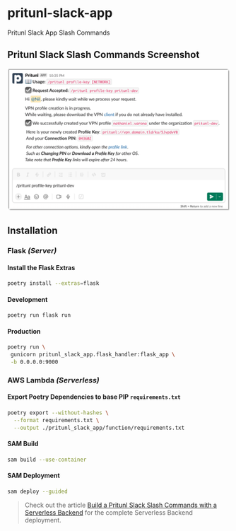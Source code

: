 # pritunl-slack-app
Pritunl Slack App Slash Commands

## Pritunl Slack Slash Commands Screenshot

<picture>
  <source media="(prefers-color-scheme: dark)" srcset="./doc/img/example-pritunl-slack-dark.png">
  <img alt="Pritunl Slack Slash Commands Screenshot" src="./doc/img/example-pritunl-slack-light.png">
</picture>

## Installation

### Flask _(Server)_

#### Install the Flask Extras

```bash
poetry install --extras=flask
```

#### Development

```bash
poetry run flask run
```

#### Production

```bash
poetry run \
 gunicorn pritunl_slack_app.flask_handler:flask_app \
 -b 0.0.0.0:9000
```


### AWS Lambda _(Serverless)_

#### Export Poetry Dependencies to base PIP `requirements.txt`

```bash
poetry export --without-hashes \
  --format requirements.txt \
  --output ./pritunl_slack_app/function/requirements.txt
```

#### SAM Build
```bash
sam build --use-container
```

#### SAM Deployment

```bash
sam deploy --guided
```

> Check out the article [Build a Pritunl Slack Slash Commands with a Serverless Backend](https://nathanielvarona.github.io/posts/build-a-pritunl-slack-slash-commands-with-a-serverless-backend/) for the complete Serverless Backend deployment.
